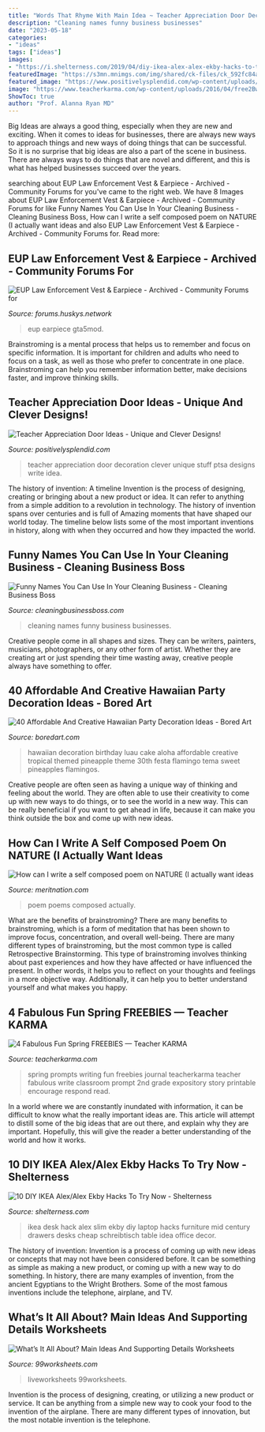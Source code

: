 ```yaml
---
title: "Words That Rhyme With Main Idea ~ Teacher Appreciation Door Decoration Clever Unique Stuff Ptsa Designs Write Idea"
description: "Cleaning names funny business businesses"
date: "2023-05-18"
categories:
- "ideas"
tags: ["ideas"]
images:
- "https://i.shelterness.com/2019/04/diy-ikea-alex-alex-ekby-hacks-to-try-now-8.jpg"
featuredImage: "https://s3mn.mnimgs.com/img/shared/ck-files/ck_592fc84ac7f21.jpg"
featured_image: "https://www.positivelysplendid.com/wp-content/uploads/2017/04/Write-Stuff-Door-Decoration-Idea.jpg"
image: "https://www.teacherkarma.com/wp-content/uploads/2016/04/free2Bwriting2Bprompts2Band2Bpaper.png"
ShowToc: true
author: "Prof. Alanna Ryan MD"
---
```



Big Ideas are always a good thing, especially when they are new and exciting. When it comes to ideas for businesses, there are always new ways to approach things and new ways of doing things that can be successful. So it is no surprise that big ideas are also a part of the scene in business. There are always ways to do things that are novel and different, and this is what has helped businesses succeed over the years.

	

		
searching about EUP Law Enforcement Vest &amp; Earpiece - Archived - Community Forums for you've came to the right web. We have 8 Images about EUP Law Enforcement Vest &amp; Earpiece - Archived - Community Forums for like Funny Names You Can Use In Your Cleaning Business - Cleaning Business Boss, How can I write a self composed poem on NATURE (I actually want ideas and also EUP Law Enforcement Vest &amp; Earpiece - Archived - Community Forums for. Read more:
		
    
## EUP Law Enforcement Vest &amp; Earpiece - Archived - Community Forums For

<img loading=lazy src="https://forums.huskys.network/uploads/monthly_2021_07/229910184_EUPVEST.PNG.01c1713c71aad4183b30344f496e3200.PNG" onerror="this.onerror=null;this.src='https://tse2.mm.bing.net/th?id=OIP.XLrdurUj7jvhT0h5aodltgHaDd&amp;pid=15.1';" alt="EUP Law Enforcement Vest &amp; Earpiece - Archived - Community Forums for">

_Source: forums.huskys.network_

>eup earpiece gta5mod. 

	

Brainstroming is a mental process that helps us to remember and focus on specific information. It is important for children and adults who need to focus on a task, as well as those who prefer to concentrate in one place. Brainstroming can help you remember information better, make decisions faster, and improve thinking skills.

    
## Teacher Appreciation Door Ideas - Unique And Clever Designs!

<img loading=lazy src="https://www.positivelysplendid.com/wp-content/uploads/2017/04/Write-Stuff-Door-Decoration-Idea.jpg" onerror="this.onerror=null;this.src='https://tse3.mm.bing.net/th?id=OIP.yoNoKk3yx-lHfMI-CGwM3QHaMG&amp;pid=15.1';" alt="Teacher Appreciation Door Ideas - Unique and Clever Designs!">

_Source: positivelysplendid.com_

>teacher appreciation door decoration clever unique stuff ptsa designs write idea. 

	

The history of invention: A timeline
Invention is the process of designing, creating or bringing about a new product or idea. It can refer to anything from a simple addition to a revolution in technology. The history of invention spans over centuries and is full of Amazing moments that have shaped our world today. 
The timeline below lists some of the most important inventions in history, along with when they occurred and how they impacted the world.

    
## Funny Names You Can Use In Your Cleaning Business - Cleaning Business Boss

<img loading=lazy src="https://cleaningbusinessboss.com/wp-content/uploads/2020/07/Funny-Names-You-Can-Use-In-Your-Cleaning-Business_B-683x1024.jpg" onerror="this.onerror=null;this.src='https://tse4.mm.bing.net/th?id=OIP.8tr4LoTsfeHG0FtsMLeUuAHaLG&amp;pid=15.1';" alt="Funny Names You Can Use In Your Cleaning Business - Cleaning Business Boss">

_Source: cleaningbusinessboss.com_

>cleaning names funny business businesses. 

	

Creative people come in all shapes and sizes. They can be writers, painters, musicians, photographers, or any other form of artist. Whether they are creating art or just spending their time wasting away, creative people always have something to offer.

    
## 40 Affordable And Creative Hawaiian Party Decoration Ideas - Bored Art

<img loading=lazy src="https://www.boredart.com/wp-content/uploads/2016/05/Affordable-and-Creative-Hawaiian-party-decoration-Ideas-15.jpg" onerror="this.onerror=null;this.src='https://tse2.mm.bing.net/th?id=OIP.FqxGAMek7m9QrqwRXaX2sgHaLH&amp;pid=15.1';" alt="40 Affordable And Creative Hawaiian Party Decoration Ideas - Bored Art">

_Source: boredart.com_

>hawaiian decoration birthday luau cake aloha affordable creative tropical themed pineapple theme 30th festa flamingo tema sweet pineapples flamingos. 

	

Creative people are often seen as having a unique way of thinking and feeling about the world. They are often able to use their creativity to come up with new ways to do things, or to see the world in a new way. This can be really beneficial if you want to get ahead in life, because it can make you think outside the box and come up with new ideas.

    
## How Can I Write A Self Composed Poem On NATURE (I Actually Want Ideas

<img loading=lazy src="https://s3mn.mnimgs.com/img/shared/ck-files/ck_592fc84ac7f21.jpg" onerror="this.onerror=null;this.src='https://tse3.mm.bing.net/th?id=OIP.IqeZBYTztEhjp73_9nkv6QHaHa&amp;pid=15.1';" alt="How can I write a self composed poem on NATURE (I actually want ideas">

_Source: meritnation.com_

>poem poems composed actually. 

	

What are the benefits of brainstroming?
There are many benefits to brainstroming, which is a form of meditation that has been shown to improve focus, concentration, and overall well-being. There are many different types of brainstroming, but the most common type is called Retrospective Brainstorming. This type of brainstroming involves thinking about past experiences and how they have affected or have influenced the present. In other words, it helps you to reflect on your thoughts and feelings in a more objective way. Additionally, it can help you to better understand yourself and what makes you happy.

    
## 4 Fabulous Fun Spring FREEBIES — Teacher KARMA

<img loading=lazy src="https://www.teacherkarma.com/wp-content/uploads/2016/04/free2Bwriting2Bprompts2Band2Bpaper.png" onerror="this.onerror=null;this.src='https://tse4.mm.bing.net/th?id=OIP.gLLNXNjDvdKkazVLGe0ZxgHaO0&amp;pid=15.1';" alt="4 Fabulous Fun Spring FREEBIES — Teacher KARMA">

_Source: teacherkarma.com_

>spring prompts writing fun freebies journal teacherkarma teacher fabulous write classroom prompt 2nd grade expository story printable encourage respond read. 

	

In a world where we are constantly inundated with information, it can be difficult to know what the really important ideas are. This article will attempt to distill some of the big ideas that are out there, and explain why they are important. Hopefully, this will give the reader a better understanding of the world and how it works.

    
## 10 DIY IKEA Alex/Alex Ekby Hacks To Try Now - Shelterness

<img loading=lazy src="https://i.shelterness.com/2019/04/diy-ikea-alex-alex-ekby-hacks-to-try-now-8.jpg" onerror="this.onerror=null;this.src='https://tse4.mm.bing.net/th?id=OIP.fL7ncPs8cGBlA1f1Da7hLgHaKq&amp;pid=15.1';" alt="10 DIY IKEA Alex/Alex Ekby Hacks To Try Now - Shelterness">

_Source: shelterness.com_

>ikea desk hack alex slim ekby diy laptop hacks furniture mid century drawers desks cheap schreibtisch table idea office decor. 

	

The history of invention:
Invention is a process of coming up with new ideas or concepts that may not have been considered before. It can be something as simple as making a new product, or coming up with a new way to do something. In history, there are many examples of invention, from the ancient Egyptians to the Wright Brothers. Some of the most famous inventions include the telephone, airplane, and TV.

    
## What’s It All About? Main Ideas And Supporting Details Worksheets

<img loading=lazy src="https://www.99worksheets.com/wp-content/uploads/2021/05/main_idea_and_supporting_details__worksheet_4.jpg" onerror="this.onerror=null;this.src='https://tse2.mm.bing.net/th?id=OIP.-U9XN202zzqYbne0HkT77QHaJk&amp;pid=15.1';" alt="What’s It All About? Main Ideas And Supporting Details Worksheets">

_Source: 99worksheets.com_

>liveworksheets 99worksheets. 

	

Invention is the process of designing, creating, or utilizing a new product or service. It can be anything from a simple new way to cook your food to the invention of the airplane. There are many different types of innovation, but the most notable invention is the telephone.

